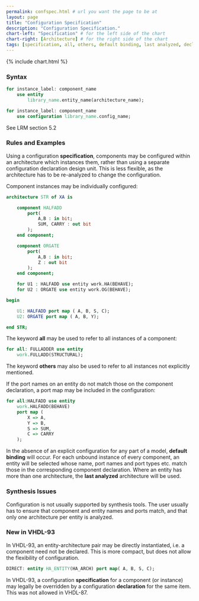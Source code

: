 ```yaml
---
permalink: confspec.html # url you want the page to be at
layout: page
title: "Configuration Specification"
description: "Configuration Specification."
chart-left: "Specification" # for the left side of the chart
chart-right: [Architecture] # for the right side of the chart
tags: [specification, all, others, default binding, last analyzed, declaration]
---
```


{% include chart.html %}

<h3 class="text-hr"><span>Syntax</span></h3>

```vhdl
for instance_label: component_name
    use entity
        library_name.entity_name(architecture_name);
```

```vhdl
for instance_label: component_name
    use configuration library_name.config_name;
```
See LRM section 5.2

<h3 class="text-hr"><span>Rules and Examples</span></h3>

Using a configuration __specification__, components may be configured within an architecture which instances them, rather than using a separate configuration declaration design unit. This is less flexible, as the architecture has to be re-analyzed to change the configuration.

Component instances may be individually configured:
```vhdl
architecture STR of XA is

    component HALFADD
        port(
            A,B : in bit;
            SUM, CARRY : out bit
        );
    end component;

    component ORGATE
        port(
            A,B : in bit;
            Z : out bit
        );
    end component;

    for U1 : HALFADD use entity work.HA(BEHAVE);
    for U2 : ORGATE use entity work.OG(BEHAVE);

begin

    U1: HALFADD port map ( A, B, S, C);
    U2: ORGATE port map ( A, B, Y);

end STR;
```

The keyword __all__ may be used to refer to all instances of a component:
```vhdl
for all: FULLADDER use entity
    work.FULLADD(STRUCTURAL);
```

The keyword __others__ may also be used to refer to all instances not explicitly mentioned.

If the port names on an entity do not match those on the component declaration, a port map may be included in the configuration:
```vhdl
for all:HALFADD use entity
    work.HALFADD(BEHAVE)
    port map (
        X => A,
        Y => B,
        S => SUM,
        C => CARRY
    );
```

In the absence of an explicit configuration for any part of a model, __default binding__ will occur. For each unbound instance of every component, an entity will be selected whose name, port names and port types etc. match those in the corresponding component declaration. Where an entity has more than one architecture, the __last analyzed__ architecture will be used.

<h3 class="text-hr"><span>Synthesis Issues</span></h3>

Configuration is not usually supported by synthesis tools. The user usually has to ensure that component and entity names and ports match, and that only one architecture per entity is analyzed.

<h3 class="text-hr"><span>New in VHDL-93</span></h3>

In VHDL-93, an entity-architecture pair may be directly instantiated, i.e. a component need not be declared. This is more compact, but does not allow the flexibility of configuration.
```vhdl
DIRECT: entity HA_ENTITY(HA_ARCH) port map( A, B, S, C);
```

In VHDL-93, a configuration __specification__ for a component (or instance) may legally be overridden by a configuration __declaration__ for the same item. This was not allowed in VHDL-87.
